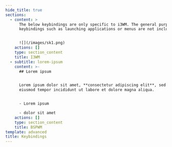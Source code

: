 ```yaml
---
hide_title: true
sections:
  - content: >
      The below keybindings are only specific to i3WM. The general purpose
      keybindings such as launching applications or menus are not included here.


      ![](/images/sk1.png)
    actions: []
    type: section_content
    title: I3WM
  - subtitle: lorem-ipsum
    content: >-
      ## Lorem ipsum


      Lorem ipsum dolor sit amet, **consectetur adipiscing elit**, sed do
      eiusmod tempor incididunt ut labore et dolore magna aliqua.


      - Lorem ipsum

      - dolor sit amet
    actions: []
    type: section_content
    title: BSPWM
template: advanced
title: Keybindings
---
```

